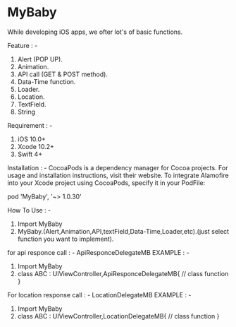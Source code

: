 # MyBaby

While developing iOS apps, we ofter lot's of basic functions.

Feature : -
1. Alert (POP UP).
2. Animation.
3. API call (GET & POST method).
4. Data-Time function.
5. Loader.
6. Location.
7. TextField.
8. String


Requirement : - 
1. iOS 10.0+
2. Xcode 10.2+
3. Swift 4+


Installation : -
CocoaPods is a dependency manager for Cocoa projects. For usage and installation instructions, visit their website. To integrate Alamofire into your Xcode project using CocoaPods, specify it in your PodFile:

pod 'MyBaby',  '~> 1.0.30'

How To Use : -
1. Import MyBaby
2. MyBaby.(Alert,Animation,API,textField,Data-Time,Loader,etc).(just select function you want to implement).

for api responce call  : -  ApiResponceDelegateMB
EXAMPLE : - 
1. Import MyBaby
2. class ABC : UIViewController,ApiResponceDelegateMB{
// class function
}

For location response call : - LocationDelegateMB
EXAMPLE : -
1. Import MyBaby
2. class ABC : UIViewController,LocationDelegateMB{
// class function
}
